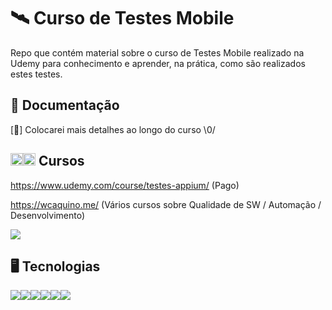 # :artificial_satellite: Curso de Testes Mobile

Repo que contém material sobre o curso de Testes Mobile realizado na Udemy para conhecimento e aprender, na prática, como são realizados estes testes.

## :briefcase: Documentação

[:construction:] Colocarei mais detalhes ao longo do curso \0/

## <code><img src="https://github.githubassets.com/images/icons/emoji/unicode/1f393.png" width="20"></code><code><img src="https://github.githubassets.com/images/icons/emoji/unicode/1f4da.png" width="20"></code> Cursos

https://www.udemy.com/course/testes-appium/ (Pago)

https://wcaquino.me/ (Vários cursos sobre Qualidade de SW / Automação / Desenvolvimento)

<code><img src="https://img.shields.io/badge/Udemy-EC5252?style=for-the-badge&logo=Udemy&logoColor=white"></code>

## :desktop_computer: Tecnologias

<img src="https://img.shields.io/badge/2019--09%20R%20(4.13.0)-Eclipse-brightgreen" /><img src="https://img.shields.io/badge/Version%201.8.0__333-Java%20JDK-red" /><img src="https://img.shields.io/badge/%20Version%201.18.2-Appium-green" /><img src="https://img.shields.io/badge/201.6858069--windows-Android%20Studio%20IDE-yellowgreen" /><img src="https://img.shields.io/badge/version%200.3.0-uiautomator2%20server-orange" /><img src="https://img.shields.io/badge/14.17.3-Node-blue" />